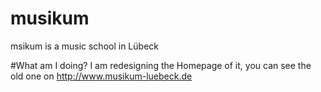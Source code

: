 # musikum
msikum is a music school in Lübeck

#What am I doing?
I am redesigning the Homepage of it, you can see the old one on http://www.musikum-luebeck.de
